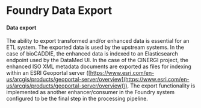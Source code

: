 # Foundry Data Export

#### Data export

The ability to export transformed and/or enhanced data is essential for an ETL system. The exported data is used by the upstream systems. In the case of bioCADDIE, the enhanced data is indexed to an Elasticsearch endpoint used by the DataMed UI. In the case of the CINERGI project, the enhanced ISO XML metadata documents are exported as files for indexing within an ESRI Geoportal server \([https://www.esri.com/en-us/arcgis/products/geoportal-server/overview](https://www.esri.com/en-us/arcgis/products/geoportal-server/overview)\). The export functionality is implemented as another enhancer/consumer in the Foundry system configured to be the final step in the processing pipeline.  
  


